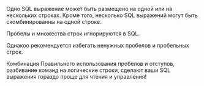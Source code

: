 Одно SQL выражение может быть размещено на одной или на нескольких строках.
Кроме того, несколько SQL выражений могут быть скомбинированны на одной строке.

Пробелы и множества строк игнорируются в SQL.

Однакоо рекомендуется избегать ненужных пробелов и пробельных строк.

Комбинация Правильного использования пробелов и отступов, разбивание команд на логические строки, сделают ваши SQL выражения гораздо проще для чтения и управления!
